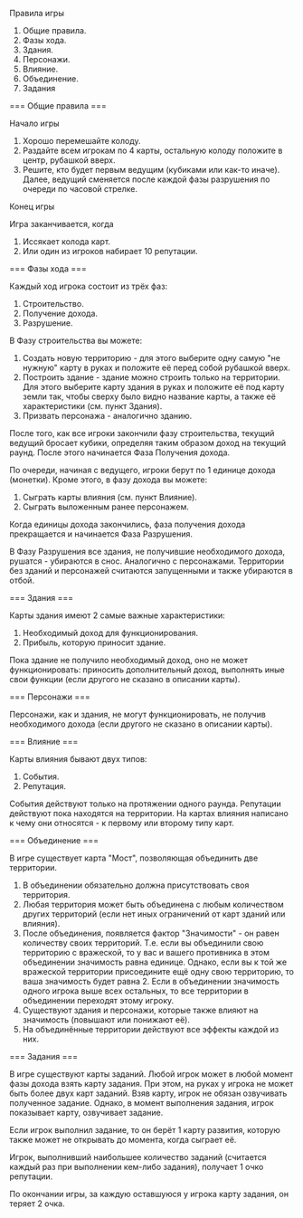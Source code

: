 Правила игры
 
1. Общие правила.
2. Фазы хода.
3. Здания.
4. Персонажи.
5. Влияние.
6. Объединение.
7. Задания

=== Общие правила ===
 
Начало игры

1. Хорошо перемешайте колоду.
2. Раздайте всем игрокам по 4 карты, остальную колоду положите в центр, рубашкой вверх.
3. Решите, кто будет первым ведущим (кубиками или как-то иначе). Далее, ведущий сменяется после каждой фазы разрушения по очереди по часовой стрелке.

Конец игры

Игра заканчивается, когда 

1. Иссякает колода карт.
2. Или один из игроков набирает 10 репутации.

=== Фазы хода ===
 
Каждый ход игрока состоит из трёх фаз:

1. Строительство.
2. Получение дохода.
3. Разрушение.
 
В Фазу строительства вы можете:

1. Создать новую территорию - для этого выберите одну самую "не нужную" карту в руках и положите её перед собой рубашкой вверх.
2. Построить здание - здание можно строить только на территории. Для этого выберите карту здания в руках и положите её под карту земли так, чтобы сверху было видно название карты, а также её характеристики (см. пункт Здания).
3. Призвать персонажа - аналогично зданию.

После того, как все игроки закончили фазу строительства, текущий ведущий бросает кубики, определяя таким образом доход на текущий раунд. После этого начинается Фаза Получения дохода.

По очереди, начиная с ведущего, игроки берут по 1 единице дохода (монетки). 
Кроме этого, в фазу дохода вы можете:

1. Сыграть карты влияния (см. пункт Влияние).
2. Сыграть выложенным ранее персонажем.

Когда единицы дохода закончились, фаза получения дохода прекращается и начинается Фаза Разрушения.

В Фазу Разрушения все здания, не получившие необходимого дохода, рушатся - убираются в снос. Аналогично с персонажами. Территории без зданий и персонажей считаются запущенными и также убираются в отбой.

=== Здания ===

Карты здания имеют 2 самые важные характеристики:

1. Необходимый доход для функционирования.
2. Прибыль, которую приносит здание.

Пока здание не получило необходимый доход, оно не может функционировать: приносить дополнительный доход, выполнять иные свои функции (если другого не сказано в описании карты).

=== Персонажи ===

Персонажи, как и здания, не могут функционировать, не получив необходимого дохода (если другого не сказано в описании карты).

=== Влияние ===

Карты влияния бывают двух типов:

1. События.
2. Репутация.
 
События действуют только на протяжении одного раунда. Репутации действуют пока находятся на территории.
На картах влияния написано к чему они относятся - к первому или второму типу карт.

=== Объединение ===

В игре существует карта "Мост", позволяющая объединить две территории. 

1. В объединении обязательно должна присутствовать своя территория.
2. Любая территория может быть объединена с любым количеством других территорий (если нет иных ограничений от карт зданий или влияния).
3. После объединения, появляется фактор "Значимости" - он равен количеству своих территорий. Т.е. если вы объединили свою территорию с вражеской, то у вас и вашего противника в этом объединении значимость равна единице. Однако, если вы к той же вражеской территории присоедините ещё одну свою территорию, то ваша значимость будет равна 2. Если в объединении значимость одного игрока выше всех остальных, то все территории в объединении переходят этому игроку. 
4. Существуют здания и персонажи, которые также влияют на значимость (повышают или понижают её).
5. На объединённые территории действуют все эффекты каждой из них.

=== Задания ===

В игре существуют карты заданий. Любой игрок может в любой момент фазы дохода взять карту задания. При этом, на руках у игрока не может быть более двух карт заданий. Взяв карту, игрок не обязан озвучивать полученное задание. Однако, в момент выполнения задания, игрок показывает карту, озвучивает задание. 

Если игрок выполнил задание, то он берёт 1 карту развития, которую также может не открывать до момента, когда сыграет её.

Игрок, выполнивший наибольшее количество заданий (считается каждый раз при выполнении кем-либо задания), получает 1 очко репутации.

По окончании игры, за каждую оставшуюся у игрока карту задания, он теряет 2 очка.
